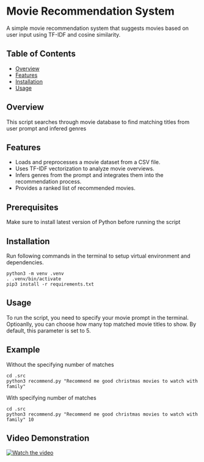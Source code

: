 # Movie Recommendation System

A simple movie recommendation system that suggests movies based on user input using TF-IDF and cosine similarity.

## Table of Contents
- [Overview](#overview)
- [Features](#features)
- [Installation](#installation)
- [Usage](#usage)

## Overview
This script searches through movie database to find matching titles from user prompt and infered genres

## Features
- Loads and preprocesses a movie dataset from a CSV file.
- Uses TF-IDF vectorization to analyze movie overviews.
- Infers genres from the prompt and integrates them into the recommendation process.
- Provides a ranked list of recommended movies.

## Prerequisites
Make sure to install latest version of Python before running the script

## Installation
Run following commands in the terminal to setup virtual environment and dependencies.
```
python3 -m venv .venv
. .venv/bin/activate
pip3 install -r requirements.txt
```

## Usage
To run the script, you need to specify your movie prompt in the terminal. Optioanlly,
you can choose how many top matched movie titles to show. By default, this parameter is
set to 5. 

## Example
Without the specifying number of matches
```
cd .src
python3 recommend.py "Recommend me good christmas movies to watch with family"
```
With specifying number of matches
```
cd .src
python3 recommend.py "Recommend me good christmas movies to watch with family" 10
```

## Video Demonstration
[![Watch the video](https://i.sstatic.net/Vp2cE.png)](https://youtu.be/Z7s42PrR3Rg)
